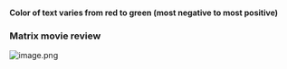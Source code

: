 
#### Color of text varies from red to green (most negative to most positive)

### Matrix movie review

![image.png](attachment:image.png)
